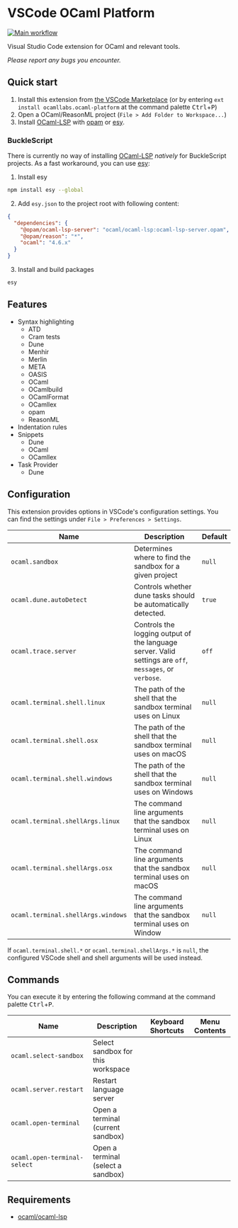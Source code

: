 # VSCode OCaml Platform

[![Main workflow](https://img.shields.io/github/workflow/status/ocamllabs/vscode-ocaml-platform/Main%20workflow?branch=master)](https://github.com/ocamllabs/vscode-ocaml-platform/actions?query=workflow%3A%22Main+workflow%22+branch%3Amaster)

Visual Studio Code extension for OCaml and relevant tools.

_Please report any bugs you encounter._

## Quick start

1. Install this extension from
   [the VSCode Marketplace](https://marketplace.visualstudio.com/items?itemName=ocamllabs.ocaml-platform)
   (or by entering `ext install ocamllabs.ocaml-platform` at the command palette
   <kbd>Ctrl</kbd>+<kbd>P</kbd>)
2. Open a OCaml/ReasonML project (`File > Add Folder to Workspace...`)
3. Install [OCaml-LSP](https://github.com/ocaml/ocaml-lsp) with
   [opam](https://github.com/ocaml/opam) or [esy](https://github.com/esy/esy).

### BuckleScript

There is currently no way of installing
[OCaml-LSP](https://github.com/ocaml/ocaml-lsp) _natively_ for BuckleScript
projects. As a fast workaround, you can use [esy](https://github.com/esy/esy):

1. Install esy

```bash
npm install esy --global
```

2. Add `esy.json` to the project root with following content:

```json
{
  "dependencies": {
    "@opam/ocaml-lsp-server": "ocaml/ocaml-lsp:ocaml-lsp-server.opam",
    "@opam/reason": "*",
    "ocaml": "4.6.x"
  }
}
```

3. Install and build packages

```bash
esy
```

## Features

- Syntax highlighting
  - ATD
  - Cram tests
  - Dune
  - Menhir
  - Merlin
  - META
  - OASIS
  - OCaml
  - OCamlbuild
  - OCamlFormat
  - OCamllex
  - opam
  - ReasonML
- Indentation rules
- Snippets
  - Dune
  - OCaml
  - OCamllex
- Task Provider
  - Dune

## Configuration

This extension provides options in VSCode's configuration settings. You can find
the settings under `File > Preferences > Settings`.

| Name                               | Description                                                                                             | Default |
| ---------------------------------- | ------------------------------------------------------------------------------------------------------- | ------- |
| `ocaml.sandbox`                    | Determines where to find the sandbox for a given project                                                | `null`  |
| `ocaml.dune.autoDetect`            | Controls whether dune tasks should be automatically detected.                                           | `true`  |
| `ocaml.trace.server`               | Controls the logging output of the language server. Valid settings are `off`, `messages`, or `verbose`. | `off`   |
| `ocaml.terminal.shell.linux`       | The path of the shell that the sandbox terminal uses on Linux                                           | `null`  |
| `ocaml.terminal.shell.osx`         | The path of the shell that the sandbox terminal uses on macOS                                           | `null`  |
| `ocaml.terminal.shell.windows`     | The path of the shell that the sandbox terminal uses on Windows                                         | `null`  |
| `ocaml.terminal.shellArgs.linux`   | The command line arguments that the sandbox terminal uses on Linux                                      | `null`  |
| `ocaml.terminal.shellArgs.osx`     | The command line arguments that the sandbox terminal uses on macOS                                      | `null`  |
| `ocaml.terminal.shellArgs.windows` | The command line arguments that the sandbox terminal uses on Window                                     | `null`  |

If `ocaml.terminal.shell.*` or `ocaml.terminal.shellArgs.*` is `null`, the
configured VSCode shell and shell arguments will be used instead.

## Commands

You can execute it by entering the following command at the command palette
<kbd>Ctrl</kbd>+<kbd>P</kbd>.

| Name                         | Description                        | Keyboard Shortcuts | Menu Contents |
| ---------------------------- | ---------------------------------- | ------------------ | ------------- |
| `ocaml.select-sandbox`       | Select sandbox for this workspace  |                    |               |
| `ocaml.server.restart`       | Restart language server            |                    |               |
| `ocaml.open-terminal`        | Open a terminal (current sandbox)  |                    |               |
| `ocaml.open-terminal-select` | Open a terminal (select a sandbox) |                    |               |

## Requirements

- [ocaml/ocaml-lsp](https://github.com/ocaml/ocaml-lsp)
